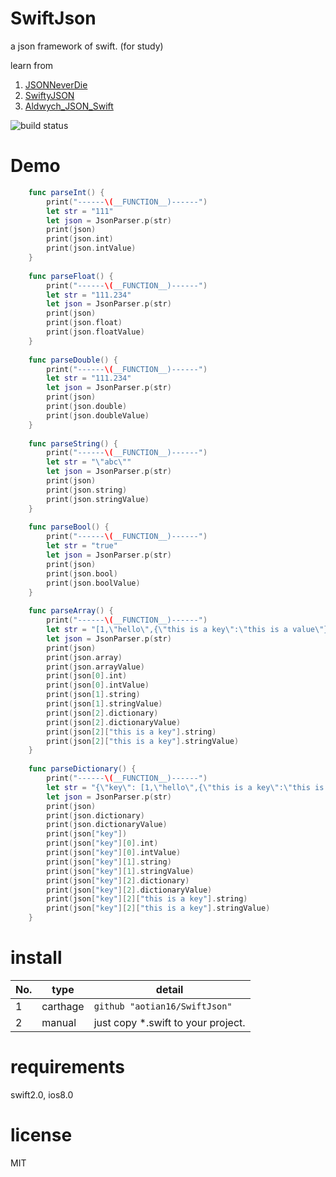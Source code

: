 # SwiftJson

a json framework of swift. (for study)

learn from 

1. [JSONNeverDie](https://github.com/johnlui/JSONNeverDie)
2. [SwiftyJSON](https://github.com/SwiftyJSON/SwiftyJSON)
3. [Aldwych_JSON_Swift](https://github.com/sketchytech/Aldwych_JSON_Swift)

![build status](https://travis-ci.org/aotian16/SwiftJson.png)

# Demo

``` swift
    func parseInt() {
        print("------\(__FUNCTION__)------")
        let str = "111"
        let json = JsonParser.p(str)
        print(json)
        print(json.int)
        print(json.intValue)
    }
    
    func parseFloat() {
        print("------\(__FUNCTION__)------")
        let str = "111.234"
        let json = JsonParser.p(str)
        print(json)
        print(json.float)
        print(json.floatValue)
    }
    
    func parseDouble() {
        print("------\(__FUNCTION__)------")
        let str = "111.234"
        let json = JsonParser.p(str)
        print(json)
        print(json.double)
        print(json.doubleValue)
    }
    
    func parseString() {
        print("------\(__FUNCTION__)------")
        let str = "\"abc\""
        let json = JsonParser.p(str)
        print(json)
        print(json.string)
        print(json.stringValue)
    }
    
    func parseBool() {
        print("------\(__FUNCTION__)------")
        let str = "true"
        let json = JsonParser.p(str)
        print(json)
        print(json.bool)
        print(json.boolValue)
    }
    
    func parseArray() {
        print("------\(__FUNCTION__)------")
        let str = "[1,\"hello\",{\"this is a key\":\"this is a value\"}]"
        let json = JsonParser.p(str)
        print(json)
        print(json.array)
        print(json.arrayValue)
        print(json[0].int)
        print(json[0].intValue)
        print(json[1].string)
        print(json[1].stringValue)
        print(json[2].dictionary)
        print(json[2].dictionaryValue)
        print(json[2]["this is a key"].string)
        print(json[2]["this is a key"].stringValue)
    }
    
    func parseDictionary() {
        print("------\(__FUNCTION__)------")
        let str = "{\"key\": [1,\"hello\",{\"this is a key\":\"this is a value\"}]}"
        let json = JsonParser.p(str)
        print(json)
        print(json.dictionary)
        print(json.dictionaryValue)
        print(json["key"])
        print(json["key"][0].int)
        print(json["key"][0].intValue)
        print(json["key"][1].string)
        print(json["key"][1].stringValue)
        print(json["key"][2].dictionary)
        print(json["key"][2].dictionaryValue)
        print(json["key"][2]["this is a key"].string)
        print(json["key"][2]["this is a key"].stringValue)
    }
```

# install

| No.  | type     | detail                             |
| ---- | -------- | ---------------------------------- |
| 1    | carthage | `github "aotian16/SwiftJson"`      |
| 2    | manual   | just copy *.swift to your project. |

# [](https://github.com/aotian16/SwiftColor#requirements)requirements

swift2.0, ios8.0

# [](https://github.com/aotian16/SwiftColor#license)license

MIT

